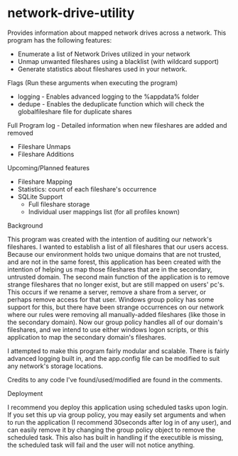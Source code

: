 network-drive-utility
=====================

Provides information about mapped network drives across a network. 
This program has the following features:

- Enumerate a list of Network Drives utilized in your network
- Unmap unwanted fileshares using a blacklist (with wildcard support)
- Generate statistics about fileshares used in your network.

Flags (Run these arguments when executing the program)
- logging - Enables advanced logging to the %appdata% folder
- dedupe - Enables the deduplicate function which will check the globalfileshare file for duplicate shares

Full Program log - Detailed information when new fileshares are added and removed
  - Fileshare Unmaps
  - Fileshare Additions

Upcoming/Planned features

- Fileshare Mapping
- Statistics: count of each fileshare's occurrence
- SQLite Support
  - Full fileshare storage
  - Individual user mappings list (for all profiles known)

Background

This program was created with the intention of auditing our network's fileshares. I wanted to establish a list of all fileshares that our users access. Because our environment holds two unique domains that are not trusted, and are not in the same forest, this application has been created with the intention of helping us map those fileshares that are in the secondary, untrusted domain. The second main function of the application is to remove strange fileshares that no longer exist, but are still mapped on users' pc's. This occurs if we rename a server, remove a share from a server, or perhaps remove access for that user. Windows group policy has some support for this, but there have been strange occurrences on our network where our rules were removing all manually-added fileshares (like those in the secondary domain). Now our group policy handles all of our domain's fileshares, and we intend to use either windows logon scripts, or this application to map the secondary domain's fileshares.

I attempted to make this program fairly modular and scalable. There is fairly advanced logging built in, and the app.config file can be modified to suit any network's storage locations.

Credits to any code I've found/used/modified are found in the comments.

Deployment

I recommend you deploy this application using scheduled tasks upon login. If you set this up via group policy, you may easily set arguments and when to run the application (I recommend 30seconds after log in of any user), and can easily remove it by changing the group policy object to remove the scheduled task. This also has built in handling if the executible is missing, the scheduled task will fail and the user will not notice anything.

